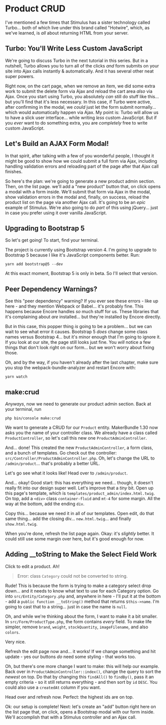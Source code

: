 # Product CRUD

I've mentioned a few times that Stimulus has a sister technology called Turbo...
both of which live under this brand called "Hotwire", which, as we've learned,
is *all* about returning HTML from your server.

## Turbo: You'll Write Less Custom JavaScript

We're going to discuss Turbo in the next tutorial in this series. But in a
nutshell, Turbo allows you to turn all of the clicks *and* form submits on your
site into Ajax calls instantly & automatically. And it has several other neat
super powers.

Right now, on the cart page, when we remove an item, we did some extra work to submit
the delete form via Ajax and reload the cart area *also* via Ajax. Once you start
using Turbo, you absolutely *can* still do stuff like this... but you'll find
that it's less necessary. In this case, if Turbo were active, after confirming
in the modal, we *could* just let the form submit normally... which would
automatically happen via Ajax. My point is: Turbo will allow us to have a slick
user interface... while writing *less* custom JavaScript. But if you *ever* want
to do something extra, you are *completely* free to write custom JavaScript.

## Let's Build an AJAX Form Modal!

In that spirit, after talking with a few of you wonderful people, I thought it might
be good to show how we could submit a full form via Ajax, including handling
validation errors and reloading part of the page after that Ajax call finishes.

So here's the plan: we're going to generate a new product admin section. Then, on
the list page. we'll add a "new product" button that, on click opens a modal with
a form inside. We'll submit that form via Ajax in the modal, show validation errors
in the modal and, finally, on success, reload the product list on the page via
another Ajax call. It's going to be an *epic* example of Stimulus. We're also going
to do *part* of this using jQuery... just in case you prefer using it over vanilla
JavaScript.

## Upgrading to Bootstrap 5

So let's get going! To start, find your terminal.

The project is currently using Bootstrap version 4. I'm going to upgrade to
Bootstrap 5 because I like it's JavaScript components better. Run:

```terminal
yarn add bootstrap@5 --dev
```

At this exact moment, Bootstrap 5 is only in beta. So I'll select that version.

## Peer Dependency Warnings?

See this "peer dependency" warning? If you ever see these errors - like up here -
and they mention Webpack or Babel... it's probably fine. This happens because Encore
handles *so* much stuff for us. These libraries that it's complaining about
*are* installed... but they're installed by Encore directly.

But in this case, this popper thing *is* going to be a problem... but we can wait
to see what error it causes. Bootstrap 5 *does* change some class names versus
Bootstrap 4... but it's minor enough that I'm going to ignore it. If you look at
our site, the page still looks just fine. You *will* notice a few things that
don't look right on our form... but we won't worry about fixing those.

Oh, and by the way, if you haven't already after the last chapter, make sure you
stop the webpack-bundle-analyzer and restart Encore with:

```terminal
yarn watch
```

## make:crud

*Anyways*, now we need to generate our product admin section. Back at your terminal,
run

```terminal
php bin/console make:crud
```

We want to generate a CRUD for our `Product` entity. MakerBundle 1.30 now asks
you the name of your controller class. We already have a class called
`ProductController`, so let's call this new one `ProductAdminController`.

And... done! This created the new `ProductAdminController`, a form class, and a
bunch of templates. Go check out the controller:
`src/Controller/ProductAdminController.php`. Oh, let's change the URL to
`/admin/product`... that's probably a better URL.

Let's go see what it looks like! Head over to `/admin/product`.

And... okay! Good start: this has everything we need... though, it doesn't really
fit into our design super well. Let's improve that a *tiny* bit. Open up this
page's template, which is `templates/product_admin/index.html.twig`. On top, add
a `<div>` class `container-fluid` and `mt-4` for some margin. All the way at the
bottom, add the ending `div`.

Copy this... because we need it in all of our templates. Open edit, do
that same thing... add the closing div... `new.html.twig`... and finally
`show.html.twig`.

When you're done, refresh the list page again. Okay: it's *slightly* better. It
could still use some margin over here, but it's good enough for now.

## Adding __toString to Make the Select Field Work

Click to edit a product. Ah!

> Error: class `Category` could not be converted to string.

Rude! This is because the form is trying to make a category select drop down...
and it needs to know what text to use for each Category option. Go into
`src/Entity/Category.php` and, anywhere in here - I'll put it at the bottom - add
a `public function __toString()` method that returns `$this->name`. I'm going to
cast that to a string... just in case the name is `null`.

Oh, and while we're thinking about the form, I want to make it a bit smaller. In
`src/Form/ProductType.php`, the form contains *every* field. To make life simpler,
remove `brand`, `weight`, `stockQuantity`, `imageFilename`, and also `colors`.

Very nice.

Refresh the edit page now and... it works! If we change something and hit
update - yes our buttons *do* need some styling - that works too.

Oh, but there's one more change I want to make: this will help our example.
Back over in `ProductAdminController::index()`, change the query to sort
the *newest* on top. Do that by changing this `findAll()` to `findBy()`, pass it
an empty criteria - so it still returns everything - and then sort by `id` `DESC`.
You could also use a `createdAt` column if you want.

Head over and refresh now. Perfect: the highest ids are on top.

Ok: our setup is complete! Next: let's create an "add" button right here on the list
page that, on click, opens a Bootstrap modal with our form inside. We'll
accomplish that with a Stimulus controller and an Ajax call.
